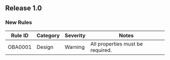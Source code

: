 ## Release 1.0

### New Rules

Rule ID | Category | Severity | Notes                                          
--------|----------|----------|------------------------------------------------
OBA0001 | Design   | Warning  | All properties must be required.
